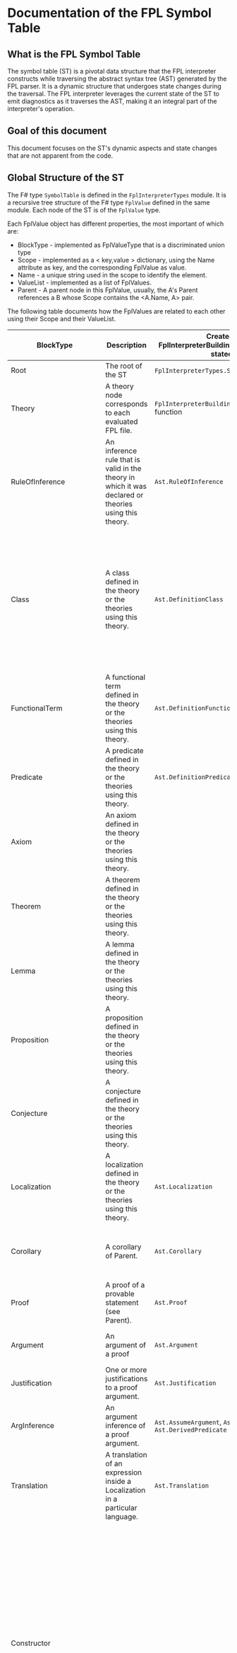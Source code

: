 ﻿# Documentation of the FPL Symbol Table
## What is the FPL Symbol Table
The symbol table (ST) is a pivotal data structure that the FPL interpreter constructs while traversing the abstract syntax tree (AST) generated by the FPL parser. It is a dynamic structure that undergoes state changes during the traversal. The FPL interpreter leverages the current state of the ST to emit diagnostics as it traverses the AST, making it an integral part of the interpreter's operation.

## Goal of this document
This document focuses on the ST's dynamic aspects and state changes that are not apparent from the code.

## Global Structure of the ST 
The F# type `SymbolTable` is defined in the `FplInterpreterTypes` module. It is a recursive tree structure of the F# type `FplValue` defined in the same module. Each node of the ST is of the `FplValue` type. 

Each FplValue object has different properties, the most important of which are:
* BlockType - implemented as FplValueType that is a discriminated union type
* Scope - implemented as a < key,value >  dictionary, using the Name attribute as key, and the corresponding FplValue as value.
* Name - a unique string used in the scope to identify the element. 
* ValueList - implemented as a list of FplValues. 
* Parent - A parent node in this FplValue, usually, the A's Parent references a B whose Scope contains the <A.Name, A> pair.


The following table documents how the FplValues are related to each other using their Scope and their ValueList.

| BlockType | Description | Created in (match in FplInterpreterBuildingBlocks.eval function if not stated otherwise)| Parent's BlockType | Possible Scope Elements | Possible ValueList Elements |
|----------|----------|----------|:----------:|:-------------:|:------:|
| Root | The root of the ST | `FplInterpreterTypes.SymbolTable` constructor | none | Theory | none |
| Theory  | A theory node corresponds to each evaluated FPL file. | `FplInterpreterBuildingBlocks.evaluateSymbolTable` function | Root | RuleOfInference, Class, FunctionaTerm, Predicate, Axiom, Theorem, Lemma, Proposition, Conjecture, Localization | none |
|RuleOfInference|An inference rule that is valid in the theory in which it was declared or theories using this theory.|`Ast.RuleOfInference`|Theory|Variable, VariadicVariableMany, VariadicVariableMany1||
|Class|A class defined in the theory or the theories using this theory.|`Ast.DefinitionClass`|Theory|Constructor, OptionalFunctionalTerm, MandatoryFunctionalTerm, OptionalPredicate, MandatoryPredicate, Variable, VariadicVariableMany, VariadicVariableMany1|Class (list of nodes, from which this class inherits) These can be class nodes or primitive objects. The values are only added if they were previously declared in the code.|
|FunctionalTerm|A functional term defined in the theory or the theories using this theory.|`Ast.DefinitionFunctionalTerm`|Theory|OptionalFunctionalTerm, MandatoryFunctionalTerm, OptionalPredicate, MandatoryPredicate, Variable, VariadicVariableMany, VariadicVariableMany1||
|Predicate|A predicate defined in the theory or the theories using this theory.|`Ast.DefinitionPredicate`|Theory|OptionalFunctionalTerm, MandatoryFunctionalTerm, OptionalPredicate, MandatoryPredicate, Variable, VariadicVariableMany, VariadicVariableMany1||
|Axiom|An axiom defined in the theory or the theories using this theory.||Theory|Variable, VariadicVariableMany, VariadicVariableMany1|Reference (only one, representing the axiom's predicate)|
|Theorem|A theorem defined in the theory or the theories using this theory.||Theory|Variable, VariadicVariableMany, VariadicVariableMany1|Reference (only one, representing the theorems's predicate)|
|Lemma|A lemma defined in the theory or the theories using this theory.||Theory|Variable, VariadicVariableMany, VariadicVariableMany1|Reference (only one, representing the lemmas's predicate)|
|Proposition|A proposition defined in the theory or the theories using this theory.||Theory|Variable, VariadicVariableMany, VariadicVariableMany1|Reference (only one, representing the proposition's predicate)|
|Conjecture|A conjecture defined in the theory or the theories using this theory.||Theory|Variable, VariadicVariableMany, VariadicVariableMany1|Reference (only one, representing the conjectures's predicate)|
|Localization|A localization defined in the theory or the theories using this theory.|`Ast.Localization`|Theory|Variable, VariadicVariableMany, VariadicVariableMany1, Translation|Reference to the expression for which this localization was declared.|
|Corollary|A corollary of Parent.|`Ast.Corollary`|Axiom, Theorem, Lemma, Proposition, Conjecture, or Corollary|Variable, VariadicVariableMany, VariadicVariableMany1, including the scope of the parent|Reference (only one, representing the corollary's predicate)|
|Proof|A proof of a provable statement (see Parent).|`Ast.Proof`|Theorem, Lemma, Proposition, or Corollary|Argument, Variable, VariadicVariableMany, VariadicVariableMany1, including the scope of the parent|none|
|Argument|An argument of a proof|`Ast.Argument`|Proof|none|1st Justification, snd ArgInference|
|Justification|One or more justifications to a proof argument.|`Ast.Justification`|Argument|Reference|none|
|ArgInference|An argument inference of a proof argument.|`Ast.AssumeArgument`, `Ast.RevokeArgument`, `Ast.DerivedPredicate`|Argument|none|Reference|
|Translation|A translation of an expression inside a Localization in a particular language.|`Ast.Translation`|Localization|||
|Constructor|||Class|Variable, VariadicVariableMany, VariadicVariableMany1 (in addition to the scope of the parent Class)|(Possibly empty) Nodes that represent the calls to some base classes constructors. Due to semantical errors in the code, the latter do not necessarily have to match the signatures of the actual constructors of the base classes of this constructor class.	The latter can be retrieved from the parent Class.|
|Reference|A reference to another FplValue in the symbol table.|`Ast.Trivial`, `Ast.DottedPredicate`, `Ast.PredicateWithOptSpecification`, `Ast.IsOperator`, `Ast.Delegate`, `Ast.InfixOperation`, `Ast.Expression`, `Ast.Trivial`, `Ast.ParentConstructorCall`||||
|OptionalFunctionalTerm||`Ast.FunctionalTermSignature`|Class, Predicate, or FunctionalTerm|Variable, VariadicVariableMany, VariadicVariableMany1 (in addition to the scope of the parent Class, Predicate, or FunctionalTerm)||
|OptionalPredicate|||Class, Predicate, or FunctionalTerm|Variable, VariadicVariableMany, VariadicVariableMany1 (in addition to the scope of the parent Class, Predicate, or FunctionalTerm)||
|MandatoryFunctionalTerm||`Ast.FunctionalTermSignature`|Class, Predicate, or FunctionalTerm|Variable, VariadicVariableMany, VariadicVariableMany1 (in addition to the scope of the parent Class, Predicate, or FunctionalTerm)||
|MandatoryPredicate|||Class, Predicate, or FunctionalTerm|Variable, VariadicVariableMany, VariadicVariableMany1 (in addition to the scope of the parent Class, Predicate, or FunctionalTerm)||
|Variable|A variable declared in the scope of its Parent. Variables might be nested and have other Variables as parents.|`Ast.Var`|RuleOfInference, Class, FunctionalTerm, Predicate, Axiom, Theorem, Lemma, Proposition, Conjecture, Localization, Corollary, Proof, Constructor, OptionalPredicate, MandatoryPredicate, OptionalFunctionalTerm, MandatoryFunctionalTerm, Variable|||
|VariadicVariableMany||||||
|VariadicVariableMany1||||||
|Object||||||
|Premise||||||
|Conclusion||||||
